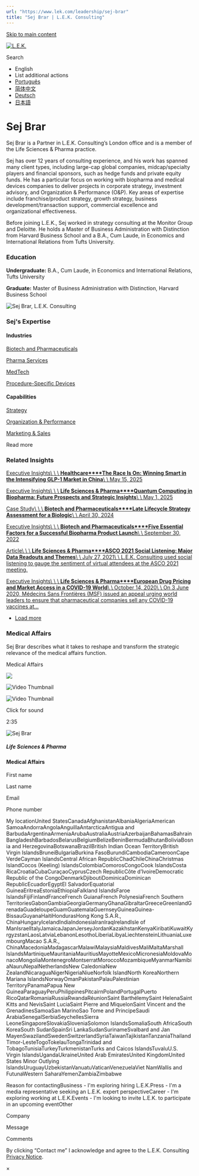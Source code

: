 ```yaml
---
url: "https://www.lek.com/leadership/sej-brar"
title: "Sej Brar | L.E.K. Consulting"
---
```


[Skip to main content](https://www.lek.com/leadership/sej-brar#main-content)

[![L.E.K.](https://www.lek.com/themes/lek/images/new-logo.svg)](https://www.lek.com/ "L.E.K.")

Search

- English
- List additional actions
- [Português](https://www.lek.com/pt-br/lek-brazil)
- [简体中文](https://www.lek.com/zh-hant/lek-china)
- [Deutsch](https://www.lek.com/de/lek-germany)
- [日本語](https://www.lek.com/ja/lek-japan)

# Sej Brar

Sej Brar is a Partner in L.E.K. Consulting’s London office and is a member of the Life Sciences & Pharma practice.

Sej has over 12 years of consulting experience, and his work has spanned many client types, including large-cap global companies, midcap/specialty players and financial sponsors, such as hedge funds and private equity funds. He has a particular focus on working with biopharma and medical devices companies to deliver projects in corporate strategy, investment advisory, and Organization & Performance (O&P). Key areas of expertise include franchise/product strategy, growth strategy, business development/transaction support, commercial excellence and organizational effectiveness.

Before joining L.E.K., Sej worked in strategy consulting at the Monitor Group and Deloitte. He holds a Master of Business Administration with Distinction from Harvard Business School and a B.A., Cum Laude, in Economics and International Relations from Tufts University.

### Education

**Undergraduate:** B.A., Cum Laude, in Economics and International Relations, Tufts University

**Graduate:** Master of Business Administration with Distinction, Harvard Business School

![Sej Brar, L.E.K. Consulting](https://www.lek.com/sites/default/files/profile-images/sej-brar_web.jpg)

### Sej's Expertise

#### Industries

[Biotech and Pharmaceuticals](https://www.lek.com/industries/life-sciences-pharma/biotech-pharmaceutical)

[Pharma Services](https://www.lek.com/industries/life-sciences-pharma/pharma-services)

[MedTech](https://www.lek.com/industries/medtech)

[Procedure-Specific Devices](https://www.lek.com/industries/medtech/procedure-specific-medical-devices)

#### Capabilities

[Strategy](https://www.lek.com/capabilities/strategy)

[Organization & Performance](https://www.lek.com/capabilities/organization-performance)

[Marketing & Sales](https://www.lek.com/capabilities/marketing-and-sales)

Read more

### Related Insights

[Executive Insights\\
\\
\\
**Healthcare****The Race Is On: Winning Smart in the Intensifying GLP-1 Market in China**\\
\\
May 15, 2025](https://www.lek.com/insights/hea/cn/ei/race-winning-smart-intensifying-glp-1-market-china)

[Executive Insights\\
\\
\\
**Life Sciences & Pharma****Quantum Computing in Biopharma: Future Prospects and Strategic Insights**\\
\\
May 1, 2025](https://www.lek.com/insights/hea/us/ei/quantum-computing-biopharma-future-prospects-and-strategic-insights)

[Case Study\\
\\
\\
**Biotech and Pharmaceuticals****Late Lifecycle Strategy Assessment for a Biologic**\\
\\
April 30, 2024](https://www.lek.com/insights/hea/global/cs/late-lifecycle-strategy-assessment-biologic)

[Executive Insights\\
\\
\\
**Biotech and Pharmaceuticals****Five Essential Factors for a Successful Biopharma Product Launch**\\
\\
September 30, 2022](https://www.lek.com/insights/ei/five-essential-factors-successful-biopharma-product-launch)

[Article\\
\\
\\
**Life Sciences & Pharma****ASCO 2021 Social Listening: Major Data Readouts and Themes**\\
\\
July 27, 2021\\
\\
L.E.K. Consulting used social listening to gauge the sentiment of virtual attendees at the ASCO 2021 meeting.](https://www.lek.com/insights/ar/asco-2021-social-listening-major-data-readouts-and-themes)

[Executive Insights\\
\\
\\
**Life Sciences & Pharma****European Drug Pricing and Market Access in a COVID-19 World**\\
\\
October 14, 2020\\
\\
On 3 June 2020, Médecins Sans Frontières (MSF) issued an appeal urging world leaders to ensure that pharmaceutical companies sell any COVID-19 vaccines at…](https://www.lek.com/insights/ei/european-drug-pricing-and-market-access-covid-19-world)

- [Load more](https://www.lek.com/leadership/sej-brar?page=1 "Load more items")

### Medical Affairs

Sej Brar describes what it takes to reshape and transform the strategic relevance of the medical affairs function.


Medical Affairs

![](https://fast.wistia.net/embed/medias/km1z32s51e/swatch)

![Video Thumbnail](https://fast.wistia.net/embed/medias/km1z32s51e/swatch)

![Video Thumbnail](https://embed-ssl.wistia.com/deliveries/a6cae98638bd4514a3ef7c97430c12fd641e172a.webp?image_crop_resized=1920x1080)

Click for sound

2:35

![Sej Brar ](https://www.lek.com/sites/default/files/teaser-images/Sej-brar-teaser-image.png)

##### Life Sciences & Pharma

#### Medical Affairs

First name

Last name

Email

Phone number

My locationUnited StatesCanadaAfghanistanAlbaniaAlgeriaAmerican SamoaAndorraAngolaAnguillaAntarcticaAntigua and BarbudaArgentinaArmeniaArubaAustraliaAustriaAzerbaijanBahamasBahrainBangladeshBarbadosBelarusBelgiumBelizeBeninBermudaBhutanBoliviaBosnia and HerzegovinaBotswanaBrazilBritish Indian Ocean TerritoryBritish Virgin IslandsBruneiBulgariaBurkina FasoBurundiCambodiaCameroonCape VerdeCayman IslandsCentral African RepublicChadChileChinaChristmas IslandCocos (Keeling) IslandsColombiaComorosCongoCook IslandsCosta RicaCroatiaCubaCuraçaoCyprusCzech RepublicCôte d’IvoireDemocratic Republic of the CongoDenmarkDjiboutiDominicaDominican RepublicEcuadorEgyptEl SalvadorEquatorial GuineaEritreaEstoniaEthiopiaFalkland IslandsFaroe IslandsFijiFinlandFranceFrench GuianaFrench PolynesiaFrench Southern TerritoriesGabonGambiaGeorgiaGermanyGhanaGibraltarGreeceGreenlandGrenadaGuadeloupeGuamGuatemalaGuernseyGuineaGuinea-BissauGuyanaHaitiHondurasHong Kong S.A.R., ChinaHungaryIcelandIndiaIndonesiaIranIraqIrelandIsle of ManIsraelItalyJamaicaJapanJerseyJordanKazakhstanKenyaKiribatiKuwaitKyrgyzstanLaosLatviaLebanonLesothoLiberiaLibyaLiechtensteinLithuaniaLuxembourgMacao S.A.R., ChinaMacedoniaMadagascarMalawiMalaysiaMaldivesMaliMaltaMarshall IslandsMartiniqueMauritaniaMauritiusMayotteMexicoMicronesiaMoldovaMonacoMongoliaMontenegroMontserratMoroccoMozambiqueMyanmarNamibiaNauruNepalNetherlandsNew CaledoniaNew ZealandNicaraguaNigerNigeriaNiueNorfolk IslandNorth KoreaNorthern Mariana IslandsNorwayOmanPakistanPalauPalestinian TerritoryPanamaPapua New GuineaParaguayPeruPhilippinesPitcairnPolandPortugalPuerto RicoQatarRomaniaRussiaRwandaRéunionSaint BarthélemySaint HelenaSaint Kitts and NevisSaint LuciaSaint Pierre and MiquelonSaint Vincent and the GrenadinesSamoaSan MarinoSao Tome and PrincipeSaudi ArabiaSenegalSerbiaSeychellesSierra LeoneSingaporeSlovakiaSloveniaSolomon IslandsSomaliaSouth AfricaSouth KoreaSouth SudanSpainSri LankaSudanSurinameSvalbard and Jan MayenSwazilandSwedenSwitzerlandSyriaTaiwanTajikistanTanzaniaThailandTimor-LesteTogoTokelauTongaTrinidad and TobagoTunisiaTurkeyTurkmenistanTurks and Caicos IslandsTuvaluU.S. Virgin IslandsUgandaUkraineUnited Arab EmiratesUnited KingdomUnited States Minor Outlying IslandsUruguayUzbekistanVanuatuVaticanVenezuelaViet NamWallis and FutunaWestern SaharaYemenZambiaZimbabwe

Reason for contactingBusiness - I'm exploring hiring L.E.K.Press - I'm a media representative seeking an L.E.K. expert perspectiveCareer - I'm exploring working at L.E.K.Events - I'm looking to invite L.E.K. to participate in an upcoming eventOther

Company

Message

Comments

By clicking “Contact me” I acknowledge and agree to the L.E.K. Consulting [Privacy Notice](https://www.lek.com/lek-consulting-privacy-policy).

×